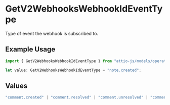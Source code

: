 # GetV2WebhooksWebhookIdEventType

Type of event the webhook is subscribed to.

## Example Usage

```typescript
import { GetV2WebhooksWebhookIdEventType } from "attio-js/models/operations/getv2webhookswebhookid.js";

let value: GetV2WebhooksWebhookIdEventType = "note.created";
```

## Values

```typescript
"comment.created" | "comment.resolved" | "comment.unresolved" | "comment.deleted" | "list.created" | "list.updated" | "list.deleted" | "list-attribute.created" | "list-attribute.updated" | "list-entry.created" | "list-entry.updated" | "list-entry.deleted" | "object-attribute.created" | "object-attribute.updated" | "note.created" | "note.updated" | "note.deleted" | "record.created" | "record.merged" | "record.updated" | "record.deleted" | "task.created" | "task.updated" | "task.deleted" | "workspace-member.created"
```
